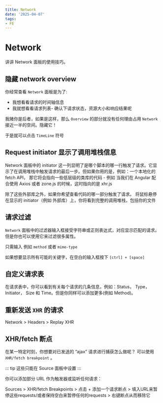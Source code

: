 ```yaml
---
title: Network
date: '2025-04-07'
tags:
- FE
---
```


# Network

讲讲 Network 面板的使用技巧。

## 隐藏 network overview

你经常查看 `Network` 面板是为了:

- 我想看看请求的时间轴信息
- 我就想看看请求列表- 确认下请求状态，资源大小和响应结果呢

我赌你是后者，如果是这样，那么 `Overview` 的部分就没有任何理由占用 `Network` 接近一半的空间。隐藏它！

于是就可以点击 `TimeLine` 符号

## Request initiator 显示了调用堆栈信息

Network 面板中的 initiator 这一列显明了是哪个脚本的哪一行触发了请求。它显示了在调用堆栈中触发请求的最后一步。但如果你用的是，例如：一个本地化的 fetch API， 那它将会指向一些低层级的类库的代码 - 例如 当我们在 Angular 配合使用 Axios 或者 zone.js 的时候，这时指向的是 xhr.js

除了这些外部库之外，如果你希望查看代码的哪一部分触发了请求。 将鼠标悬停在显示的 initiator（例如 外部库）上，你将看到完整的调用堆栈，包括你的文件

## 请求过滤

`Network` 面板中的过滤器输入框接受字符串或正则表达式，对应显示匹配的请求。 但是你也可以使用它来过滤很多属性。

只需输入 例如 `method` 或者 `mime-type` 

如果想要显示所有可能的关键字，在空白的输入框按下 `[ctrl] + [space]`

## 自定义请求表

在请求表中，你可以看到有关每个请求的几条信息，例如：Status， Type， Initiator， Size 和 Time。但是你同样可以添加更多(例如 Method)。

## 重新发送 `XHR` 的请求

Network > Headers > Replay XHR

## XHR/fetch 断点

在某一特定时刻，你想要对已发送的 “ajax” 请求进行捕获怎么做呢？ 可以使用 `XHR/fetch breakpoint` 。

::: tip 
这些只能在 Source 面板中设置
:::

你可以添加部分 URL 作为触发器或监听任何请求：

Sources > XHR/fetch Breakpoints > 点击 + 添加一个请求断点 > 填入URL来暂停这些requests/或者保持空白来暂停任何的requests > 右键断点从而移除它












































































































































































































